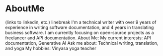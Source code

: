 # AboutMe
(links to linkedin, etc.)
linebreak
I'm a technical writer with over 9 years of experience in writing software documentation, and 4 years in translating business software. 
I am currently focusing on open-source projects as a freelancer and API documentation.
About Me:
My current interests: API documentation, Generative AI
Ask me about: Technical writing, translation, and yoga
My hobbies: Vinyasa yoga teacher

